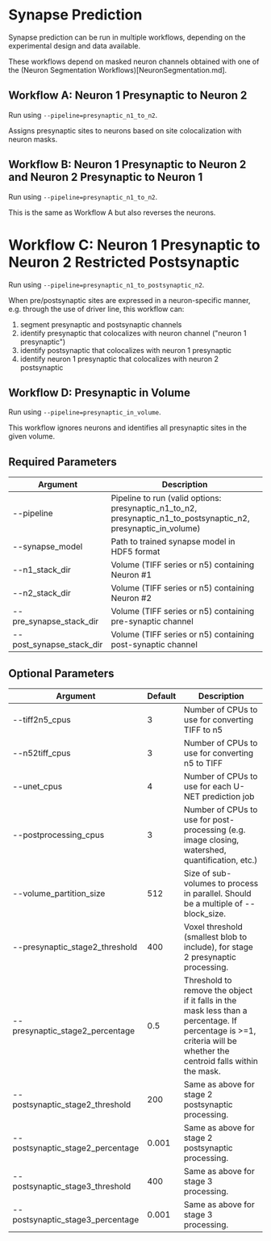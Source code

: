 # Synapse Prediction

Synapse prediction can be run in multiple workflows, depending on the experimental design and data available.

These workflows depend on masked neuron channels obtained with one of the (Neuron Segmentation Workflows)[NeuronSegmentation.md]. 

## Workflow A: Neuron 1 Presynaptic to Neuron 2

Run using `--pipeline=presynaptic_n1_to_n2`.

Assigns presynaptic sites to neurons based on site colocalization with neuron masks.


## Workflow B: Neuron 1 Presynaptic to Neuron 2 and Neuron 2 Presynaptic to Neuron 1

Run using `--pipeline=presynaptic_n1_to_n2`.

This is the same as Workflow A but also reverses the neurons. 


# Workflow C: Neuron 1 Presynaptic to Neuron 2 Restricted Postsynaptic 

Run using `--pipeline=presynaptic_n1_to_postsynaptic_n2`.

When pre/postsynaptic sites are expressed in a neuron-specific manner, e.g. through the use of driver line, this workflow can:
1) segment presynaptic and postsynaptic channels
2) identify presynaptic that colocalizes with neuron channel ("neuron 1 presynaptic")
3) identify postsynaptic that colocalizes with neuron 1 presynaptic
4) identify neuron 1 presynaptic that colocalizes with neuron 2 postsynaptic


## Workflow D: Presynaptic in Volume

Run using `--pipeline=presynaptic_in_volume`.

This workflow ignores neurons and identifies all presynaptic sites in the given volume.


## Required Parameters

| Argument   | Description                                                                           |
|------------|---------------------------------------------------------------------------------------|
| --pipeline | Pipeline to run (valid options: presynaptic_n1_to_n2, presynaptic_n1_to_postsynaptic_n2, presynaptic_in_volume) |
| --synapse_model | Path to trained synapse model in HDF5 format |
| --n1_stack_dir | Volume (TIFF series or n5) containing Neuron #1 |
| --n2_stack_dir | Volume (TIFF series or n5) containing Neuron #2 |
| --pre_synapse_stack_dir | Volume (TIFF series or n5) containing pre-synaptic channel  |
| --post_synapse_stack_dir |  Volume (TIFF series or n5) containing post-synaptic channel |

## Optional Parameters

| Argument   | Default | Description                                                                           |
|------------|---------|---------------------------------------------------------------------------------------|
| --tiff2n5_cpus | 3 | Number of CPUs to use for converting TIFF to n5 |
| --n52tiff_cpus | 3 | Number of CPUs to use for converting n5 to TIFF |
| --unet_cpus | 4 | Number of CPUs to use for each U-NET prediction job |
| --postprocessing_cpus | 3 | Number of CPUs to use for post-processing (e.g. image closing, watershed, quantification, etc.) |
| --volume_partition_size | 512 | Size of sub-volumes to process in parallel. Should be a multiple of --block_size. |
| --presynaptic_stage2_threshold | 400 | Voxel threshold (smallest blob to include), for stage 2 presynaptic processing. | 
| --presynaptic_stage2_percentage | 0.5 | Threshold to remove the object if it falls in the mask less than a percentage. If percentage is >=1, criteria will be whether the centroid falls within the mask. | 
| --postsynaptic_stage2_threshold | 200 | Same as above for stage 2 postsynaptic processing. | 
| --postsynaptic_stage2_percentage | 0.001 | Same as above for stage 2 postsynaptic processing. | 
| --postsynaptic_stage3_threshold | 400 | Same as above for stage 3 processing. | 
| --postsynaptic_stage3_percentage | 0.001 | Same as above for stage 3 processing. | 
